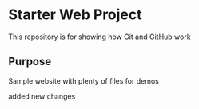 # Starter Web Project

This repository is for showing how Git and GitHub work

## Purpose

Sample website with plenty of files for demos


added new changes 
